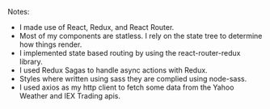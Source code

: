 Notes:

- I made use of React, Redux, and React Router.
- Most of my components are statless.  I rely on the state tree to determine how things render.
- I implemented state based routing by using the react-router-redux library.
- I used Redux Sagas to handle async actions with Redux.
- Styles where written using sass they are complied using node-sass.
- I used axios as my http client to fetch some data from the Yahoo Weather and IEX Trading apis.
